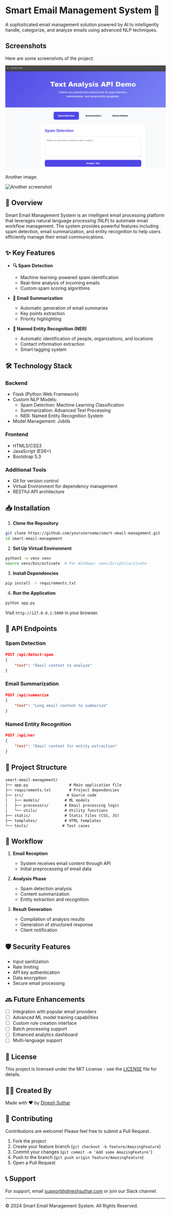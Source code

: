 # Smart Email Management System 📧

A sophisticated email management solution powered by AI to intelligently handle, categorize, and analyze emails using advanced NLP techniques.

## Screenshots

Here are some screenshots of the project:

![Screenshot of the app](./screenshot/smart-email-mgmt-system.png)

Another image:

![Another screenshot](./screenshots/image2.png)
## 🌟 Overview

Smart Email Management System is an intelligent email processing platform that leverages natural language processing (NLP) to automate email workflow management. The system provides powerful features including spam detection, email summarization, and entity recognition to help users efficiently manage their email communications.

## ✨ Key Features

- **🔍 Spam Detection**
  - Machine learning-powered spam identification
  - Real-time analysis of incoming emails
  - Custom spam scoring algorithms
  
- **📝 Email Summarization**
  - Automatic generation of email summaries
  - Key points extraction
  - Priority highlighting
  
- **🎯 Named Entity Recognition (NER)**
  - Automatic identification of people, organizations, and locations
  - Contact information extraction
  - Smart tagging system

## 🛠️ Technology Stack

### Backend
- Flask (Python Web Framework)
- Custom NLP Models:
  - Spam Detection: Machine Learning Classification
  - Summarization: Advanced Text Processing
  - NER: Named Entity Recognition System
- Model Management: Joblib

### Frontend
- HTML5/CSS3
- JavaScript (ES6+)
- Bootstrap 5.3

### Additional Tools
- Git for version control
- Virtual Environment for dependency management
- RESTful API architecture

## 📥 Installation

1. **Clone the Repository**
```bash
git clone https://github.com/yourusername/smart-email-management.git
cd smart-email-management
```

2. **Set Up Virtual Environment**
```bash
python3 -m venv venv
source venv/bin/activate  # For Windows: venv\Scripts\activate
```

3. **Install Dependencies**
```bash
pip install -r requirements.txt
```

4. **Run the Application**
```bash
python app.py
```
Visit `http://127.0.0.1:5000` in your browser.

## 🚀 API Endpoints

### Spam Detection
```json
POST /api/detect-spam
{
    "text": "Email content to analyze"
}
```

### Email Summarization
```json
POST /api/summarize
{
    "text": "Long email content to summarize"
}
```

### Named Entity Recognition
```json
POST /api/ner
{
    "text": "Email content for entity extraction"
}
```

## 📁 Project Structure
```
smart-email-management/
├── app.py                  # Main application file
├── requirements.txt        # Project dependencies
├── src/                   # Source code
│   ├── models/           # ML models
│   ├── processors/       # Email processing logic
│   └── utils/            # Utility functions
├── static/               # Static files (CSS, JS)
├── templates/            # HTML templates
└── tests/               # Test cases
```

## 🔄 Workflow

1. **Email Reception**
   - System receives email content through API
   - Initial preprocessing of email data

2. **Analysis Phase**
   - Spam detection analysis
   - Content summarization
   - Entity extraction and recognition

3. **Result Generation**
   - Compilation of analysis results
   - Generation of structured response
   - Client notification

## 🛡️ Security Features

- Input sanitization
- Rate limiting
- API key authentication
- Data encryption
- Secure email processing

## 🔜 Future Enhancements

- [ ] Integration with popular email providers
- [ ] Advanced ML model training capabilities
- [ ] Custom rule creation interface
- [ ] Batch processing support
- [ ] Enhanced analytics dashboard
- [ ] Multi-language support

## 📝 License

This project is licensed under the MIT License - see the [LICENSE](LICENSE) file for details.

## 👨‍💻 Created By

Made with ❤️ by [Dinesh Suthar](https://dineshsuthar.com)

## 🤝 Contributing

Contributions are welcome! Please feel free to submit a Pull Request.

1. Fork the project
2. Create your feature branch (`git checkout -b feature/AmazingFeature`)
3. Commit your changes (`git commit -m 'Add some AmazingFeature'`)
4. Push to the branch (`git push origin feature/AmazingFeature`)
5. Open a Pull Request

## 📞 Support

For support, email support@dineshsuthar.com or join our Slack channel.

---
© 2024 Smart Email Management System. All Rights Reserved.
